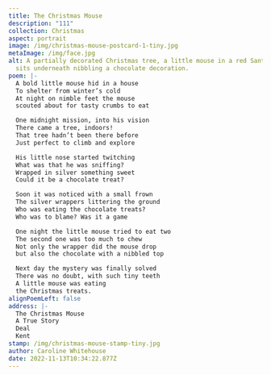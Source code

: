 ```yaml
---
title: The Christmas Mouse
description: "111"
collection: Christmas
aspect: portrait
image: /img/christmas-mouse-postcard-1-tiny.jpg
metaImage: /img/face.jpg
alt: A partially decorated Christmas tree, a little mouse in a red Santa hat
  sits underneath nibbling a chocolate decoration.
poem: |-
  A bold little mouse hid in a house 
  To shelter from winter’s cold
  At night on nimble feet the mouse
  scouted about for tasty crumbs to eat

  One midnight mission, into his vision
  There came a tree, indoors! 
  That tree hadn’t been there before 
  Just perfect to climb and explore

  His little nose started twitching
  What was that he was sniffing?
  Wrapped in silver something sweet 
  Could it be a chocolate treat? 

  Soon it was noticed with a small frown
  The silver wrappers littering the ground
  Who was eating the chocolate treats?
  Who was to blame? Was it a game

  One night the little mouse tried to eat two
  The second one was too much to chew
  Not only the wrapper did the mouse drop 
  but also the chocolate with a nibbled top

  Next day the mystery was finally solved
  There was no doubt, with such tiny teeth
  A little mouse was eating
  the Christmas treats.
alignPoemLeft: false
address: |-
  The Christmas Mouse
  A True Story
  Deal
  Kent
stamp: /img/christmas-mouse-stamp-tiny.jpg
author: Caroline Whitehouse
date: 2022-11-13T10:34:22.877Z
---
```

